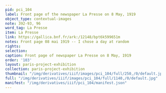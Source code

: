 ```yaml
---
pid: pci_104
label: Front page of the newspaper La Presse on 8 May, 1919
object_type: contextual-images
note: 392-93, 96
word_tag: La Presse
item: La Presse
link: https://gallica.bnf.fr/ark:/12148/bpt6k599651m
notes: Front page 08 mai 1919 -- I chose a day at random
rights: 
selection: 
caption: Front page of newspaper La Presse on 8 May, 1919
order: '103'
layout: paris-project-exhibition
collection: paris-project-exhibition
thumbnail: "/img/derivatives/iiif/images/pci_104/full/250,/0/default.jpg"
full: "/img/derivatives/iiif/images/pci_104/full/1140,/0/default.jpg"
manifest: "/img/derivatives/iiif/pci_104/manifest.json"
---
```

